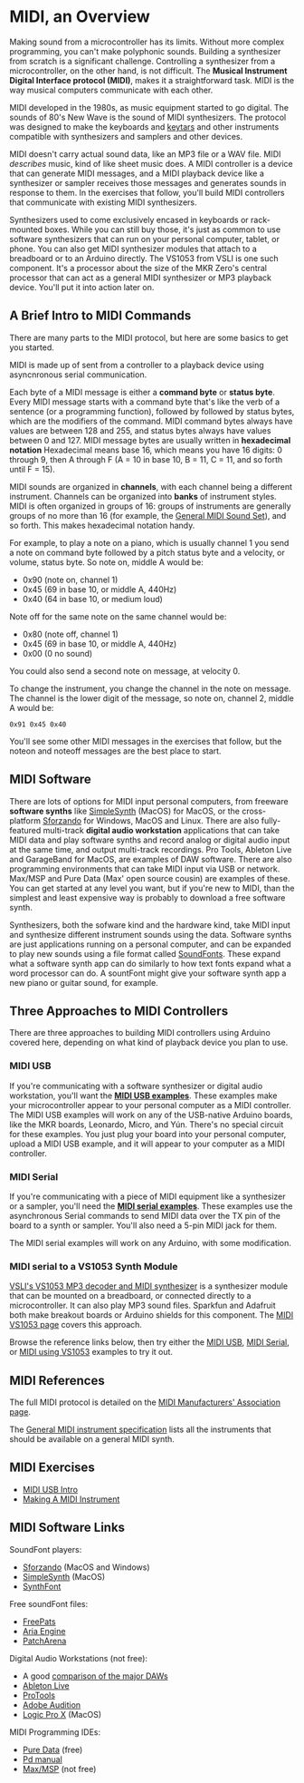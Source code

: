 #  MIDI, an Overview

Making sound from a microcontroller has its limits. Without more complex programming, you can't make polyphonic sounds. Building a synthesizer from scratch is a significant challenge. Controlling a synthesizer from a microcontroller, on the other hand, is not difficult. The **Musical Instrument Digital Interface protocol (MIDI)**, makes it a straightforward task. MIDI is the way musical computers communicate with each other.

MIDI developed in the 1980s, as music equipment started to go digital. The sounds of 80's New Wave is the sound of MIDI synthesizers. The protocol was designed to make the keyboards and [keytars](https://en.wikipedia.org/wiki/Keytar) and other instruments compatible with synthesizers and samplers and other devices. 

MIDI doesn't carry actual sound data, like an MP3 file or a WAV file. MIDI *describes* music, kind of like sheet music does. A MIDI controller is a device that can generate MIDI messages, and a MIDI playback device like a synthesizer or sampler receives those messages and generates sounds in response to them. In the exercises that follow, you'll build MIDI controllers that communicate with existing MIDI synthesizers.

Synthesizers used to come exclusively encased in keyboards or rack-mounted boxes. While you can still buy those, it's just as common to use software synthesizers that can run on your personal computer, tablet, or phone. You can also get MIDI synthesizer modules that attach to a breadboard or to an Arduino directly. The VS1053 from VSLI is one such component. It's a processor about the size of the MKR Zero's central processor that can act as a general MIDI synthesizer or MP3 playback device. You'll put it into action later on.

## A Brief Intro to MIDI Commands

There are many parts to the MIDI protocol, but here are some basics to get you started.

MIDI is made up of sent from a controller to a playback device using asyncnronous serial communication.

Each byte of a MIDI message is either a **command byte** or  **status byte**. Every MIDI message starts with a command byte that's like the verb of a sentence (or a programming function), followed by followed by status bytes, which are the modifiers of the command. MIDI command bytes always have values are between 128 and 255, and status bytes always have values  between 0 and 127. MIDI message bytes are usually written in **hexadecimal notation** Hexadecimal means base 16, which means you have 16 digits: 0 through 9, then A through F (A = 10 in base 10, B = 11, C = 11, and so forth until F = 15).

MIDI sounds are organized in **channels**, with each channel being a different instrument. Channels can be organized into **banks** of instrument styles. MIDI is often organized in groups of 16: groups of instruments are generally groups of no more than 16 (for example, the [General MIDI Sound Set](https://www.midi.org/specifications-old/item/gm-level-1-sound-set)), and so forth. This makes hexadecimal notation handy. 

For example, to play a note on a piano, which is usually channel 1 you send a note on command byte followed by a pitch status byte and a velocity, or volume, status byte. So note on, middle A would be:

* 0x90 (note on, channel 1)
* 0x45 (69 in base 10, or middle A, 440Hz)
* 0x40 (64 in base 10, or medium loud)

Note off for the same note on the same channel would be:

* 0x80 (note off, channel 1)
* 0x45 (69 in base 10, or middle A, 440Hz)
* 0x00 (0 no sound)

You could also send a second note on message, at velocity 0.

To change the instrument, you change the channel in the note on message. The channel is the lower digit of the message, so note on, channel 2, middle A would be:

````
0x91 0x45 0x40
````

You'll see some other MIDI messages in the exercises that follow, but the noteon and noteoff messages are the best place to start. 

## MIDI Software

There are lots of options for MIDI input personal computers, from freeware **software synths** like [SimpleSynth](http://notahat.com/simplesynth/) (MacOS) for MacOS, or the cross-platform [Sforzando](https://www.plogue.com/downloads.html#sforzando) for Windows, MacOS and Linux. There are also fully-featured multi-track **digital audio workstation** applications that can take MIDI data and play software synths and record analog or digital audio input at the same time, and output multi-track recordings. Pro Tools, Ableton Live and GarageBand for MacOS, are examples of DAW software. There are  also programming environments that can take MIDI input via USB or network. Max/MSP and Pure Data (Max' open source cousin) are examples of these. You can get started at any level you want, but if you're new to MIDI, than the simplest and least expensive way is probably to download a free software synth.

Synthesizers, both the sofware kind and the hardware kind, take MIDI input and synthesize different instrument sounds using the data. Software synths are just applications running on a personal computer, and can be expanded to play new sounds using a file format called [SoundFonts](http://www.sfzformat.com/). These expand what a software synth app can do similarly to how text fonts expand what a word processor can do. A sountFont might give your software synth app a new piano or guitar sound, for example.

## Three Approaches to MIDI Controllers

There are three approaches to building MIDI controllers using Arduino covered here, depending on what kind of playback device you plan to use. 

### MIDI USB 

If you're communicating with a software synthesizer or digital audio workstation, you'll want the [**MIDI USB examples**](midiusb.md). These examples make your microcontroller appear to your personal computer as a MIDI controller. The MIDI USB examples will work on any of the USB-native Arduino boards, like the  MKR boards, Leonardo, Micro, and Yún. There's no special circuit for these examples. You just plug your board into your personal computer, upload a MIDI USB example, and it will appear to your computer as a MIDI controller. 

### MIDI Serial

If you're communicating with a piece of MIDI equipment like a synthesizer or a sampler, you'll need the [**MIDI serial examples**](midi-serial.md). These examples use the asynchronous Serial commands to send MIDI data over the TX pin of the board to a synth or sampler. You'll also need a 5-pin MIDI jack for them. 

The MIDI serial examples will work on any Arduino, with some modification. 

### MIDI serial to a VS1053 Synth Module

 [VSLI's VS1053 MP3 decoder and MIDI synthesizer](http://www.vlsi.fi/en/products/vs1053.html) is a synthesizer module that can be mounted on a breadboard, or connected directly to a microcontroller. It can also play MP3 sound files. Sparkfun and Adafruit both make breakout boards or Arduino shields for this component. The [MIDI VS1053 page](midi-vs1053.md) covers this approach. 

Browse the reference links below, then try either the [MIDI USB](midiusb.md), [MIDI Serial](midi-serial.md), or [MIDI using VS1053](midi-vs1053.md) examples to try it out. 

## MIDI References

The full MIDI protocol is detailed on the [MIDI Manufacturers' Association page](https://www.midi.org).

The [General MIDI instrument specification](https://www.midi.org/techspecs/gm1sound.php) lists all the instruments that should be available on a general MIDI synth. 

## MIDI Exercises

* [MIDI USB Intro](midiusb.md)
* [Making A MIDI Instrument](midi-instrument.md)

## MIDI Software Links

SoundFont players:
* [Sforzando](https://www.plogue.com/downloads.html#sforzando) (MacOS and Windows)
* [SimpleSynth](http://notahat.com/simplesynth/) (MacOS)
* [SynthFont](http://www.synthfont.com/Downloads.html)

Free soundFont files:

* [FreePats](http://freepats.zenvoid.org/index.html)
* [Aria Engine](http://ariaengine.com/free-sfz-sounds/)
* [PatchArena](http://patcharena.com/tag/free-sfz-instruments/)

Digital Audio Workstations (not free):
* A good [comparison of the major DAWs](https://ehomerecordingstudio.com/best-daw-software/)
* [Ableton Live](https://www.ableton.com/en/live/compare-editions/)
* [ProTools](https://www.avid.com/pro-tools)
* [Adobe Audition](https://www.adobe.com/products/audition.html)
* [Logic Pro X](https://www.apple.com/logic-pro/) (MacOS)

MIDI Programming IDEs:
* [Pure Data](http://puredata.info/downloads/pure-data) (free)
* [Pd manual](http://write.flossmanuals.net/pure-data/introduction2/)
* [Max/MSP](https://cycling74.com/downloads) (not free)


